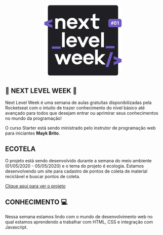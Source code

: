 <h1 align="center">
    <img alt="NextLevelWeek" title="#NextLevelWeek" src="nlw.svg" width="250px" />
</h1>


## 🚀 NEXT LEVEL WEEK 🚀
Next Level Week é uma semana de aulas gratuitas disponibilizadas pela Rocketseat com o intuito de trazer conhecimento do nível básico até avançado para todos que desejam entrar ou aprimirar seus conhecimentos no mundo da programação!

O curso Starter está sendo ministrado pelo instrutor de programação web para iniciantes <b>Mayk Brito</b>.

## ECOTELA
O projeto está sendo desenvolvido durante a semana do meio ambiente (01/05/2020 - 05/05/2020) e o tema do projeto é ecologia. 
Estamos desenvolvendo um site para cadastro de pontos de coleta de material reciclável e buscar pontos de coleta.

<a href="https://hoyci.github.io/NLW-Starter/">Clique aqui para ver o projeto</a>

## CONHECIMENTO 💻

Nessa semana estamos lindo com o mundo de desenvolvimento web no qual estamos aprendendo a trabalhar com HTML, CSS e integração com Javascript.
